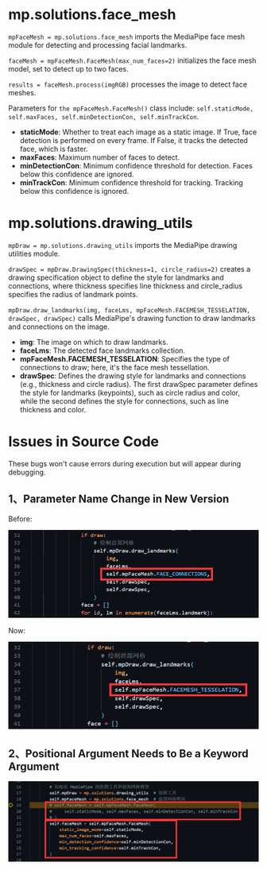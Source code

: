 # mp.solutions.face_mesh

`mpFaceMesh = mp.solutions.face_mesh` imports the MediaPipe face mesh module for detecting and processing facial landmarks.

`faceMesh = mpFaceMesh.FaceMesh(max_num_faces=2)` initializes the face mesh model, set to detect up to two faces.

`results = faceMesh.process(imgRGB)` processes the image to detect face meshes.

Parameters for `the mpFaceMesh.FaceMesh()` class include: `self.staticMode, self.maxFaces, self.minDetectionCon, self.minTrackCon`.

- **staticMode**: Whether to treat each image as a static image. If True, face detection is performed on every frame. If False, it tracks the detected face, which is faster.
- **maxFaces**: Maximum number of faces to detect.
- **minDetectionCon**: Minimum confidence threshold for detection. Faces below this confidence are ignored.
- **minTrackCon**: Minimum confidence threshold for tracking. Tracking below this confidence is ignored.

# mp.solutions.drawing_utils

`mpDraw = mp.solutions.drawing_utils` imports the MediaPipe drawing utilities module.

`drawSpec = mpDraw.DrawingSpec(thickness=1, circle_radius=2)` creates a drawing specification object to define the style for landmarks and connections, where thickness specifies line thickness and circle_radius specifies the radius of landmark points.

`mpDraw.draw_landmarks(img, faceLms, mpFaceMesh.FACEMESH_TESSELATION, drawSpec, drawSpec)` calls MediaPipe's drawing function to draw landmarks and connections on the image.

- **img**: The image on which to draw landmarks.
- **faceLms**: The detected face landmarks collection.
- **mpFaceMesh.FACEMESH_TESSELATION**: Specifies the type of connections to draw; here, it's the face mesh tessellation.
- **drawSpec**: Defines the drawing style for landmarks and connections (e.g., thickness and circle radius). The first drawSpec parameter defines the style for landmarks (keypoints), such as circle radius and color, while the second defines the style for connections, such as line thickness and color.

# Issues in Source Code

These bugs won't cause errors during execution but will appear during debugging.

## 1、Parameter Name Change in New Version

Before:

![原来](./pics/原来.png)

Now:

![现在](./pics/现在.png)

## 2、Positional Argument Needs to Be a Keyword Argument

![关键字传参](./pics/关键字传参.png)